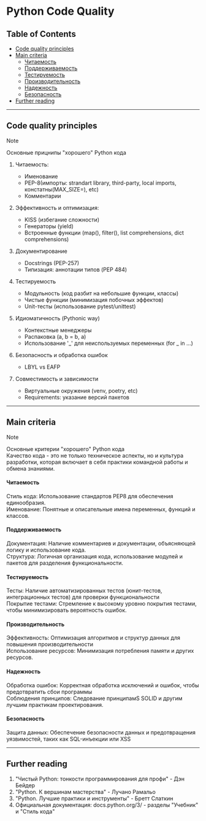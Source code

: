 # Python Code Quality

## Table of Contents

- [Code quality principles](#Code-quality-principles)
- [Main criteria](#Main-criteria)
  - [Читаемость](#%D0%A7%D0%B8%D1%82%D0%B0%D0%B5%D0%BC%D0%BE%D1%81%D1%82%D1%8C)
  - [Поддерживаемость](#%D0%9F%D0%BE%D0%B4%D0%B4%D0%B5%D1%80%D0%B6%D0%B8%D0%B2%D0%B0%D0%B5%D0%BC%D0%BE%D1%81%D1%82%D1%8C)
  - [Тестируемость](#%D0%A2%D0%B5%D1%81%D1%82%D0%B8%D1%80%D1%83%D0%B5%D0%BC%D0%BE%D1%81%D1%82%D1%8C)
  - [Производительность](#%D0%9F%D1%80%D0%BE%D0%B8%D0%B7%D0%B2%D0%BE%D0%B4%D0%B8%D1%82%D0%B5%D0%BB%D1%8C%D0%BD%D0%BE%D1%81%D1%82%D1%8C)
  - [Надежность](#%D0%9D%D0%B0%D0%B4%D0%B5%D0%B6%D0%BD%D0%BE%D1%81%D1%82%D1%8C)
  - [Безопасность](#%D0%91%D0%B5%D0%B7%D0%BE%D0%BF%D0%B0%D1%81%D0%BD%D0%BE%D1%81%D1%82%D1%8C)
- [Further reading](#Further-reading)

______________________________________________________________________

## Code quality principles

> [!NOTE]
> Основные прицнипы "хорошего" Python кода

1. Читаемость:

   - Именование
   - PEP-8(импорты: strandart library, third-party, local imports, констатны(MAX_SIZE=), etc)
   - Комментарии

1. Эффективность и оптимизация:

   - KISS (избегание сложности)
   - Генераторы (yield)
   - Встроенные функции (map(), filter(), list comprehensions, dict comprehensions)

1. Документирование

   - Docstrings (PEP-257)
   - Типизация: аннотации типов (PEP 484)

1. Тестируемость

   - Модульность (код разбит на небольшие функции, классы)
   - Чистые функции (минимизация побочных эффектов)
   - Unit-тесты (использование pytest/unittest)

1. Идиоматичность (Pythonic way)

   - Контекстные менеджеры
   - Распаковка (a, b = b, a)
   - Использование '_' для неиспользуемых переменных (for _ in ...)

1. Безопасность и обработка ошибок

   - LBYL vs EAFP

1. Совместимость и зависимости

   - Виртуальные окружения (venv, poetry, etc)
   - Requirements: указание версий пакетов

______________________________________________________________________

## Main criteria

> [!NOTE]
> Основные критерии "хорошего" Python кода  
> Качество кода - это не только техническое аспекты, но и культура разработки, которая включает в себя практики командной работы и обмена знаниями.

#### Читаемость

Стиль кода: Использование стандартов PEP8 для обеспечения единообразия.  
Именование: Понятные и описательные имена переменных, функций и классов.

#### Поддерживаемость

Документация: Наличие комментариев и документации, объясняющей логику и использование кода.  
Структура: Логичная организация кода, использование модулей и пакетов для разделения функциональности.

#### Тестируемость

Тесты: Наличие автоматизированных тестов (юнит-тестов, интеграционных тестов) для проверки функциональности  
Покрытие тестами: Стремление к высокому уровню покрытия тестами, чтобы минимизировать вероятность ошибок.

#### Производительность

Эффективность: Оптимизация алгоритмов и структур данных для повышения производительности  
Использование ресурсов: Минимизация потребления памяти и других ресурсов.

#### Надежность

Обработка ошибок: Корректная обработка исключений и ошибок, чтобы предотвратить сбои программы  
Соблюдения принципов: Следование принципамS SOLID и другим лучшим практикам проектирования.

#### Безопасность

Защита данных: Обеспечение безопасности данных и предотвращения уязвимостей, таких как SQL-инъекции или XSS

______________________________________________________________________

## Further reading

1. "Чистый Python: тонкости программирования для профи" - Дэн Бейдер  
1. "Python. К вершинам мастерства" - Лучано Рамальо  
1. "Python. Лучшие практики и инструменты" - Бретт Слаткин  
1. Официальная документация: docs.python.org/3/ - разделы "Учебник" и "Стиль кода"  
